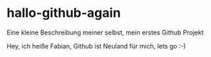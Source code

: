 # hallo-github-again
Eine kleine Beschreibung meiner selbst, mein erstes Github Projekt

Hey, ich heiße Fabian, Github ist Neuland für mich, lets go :-) 
